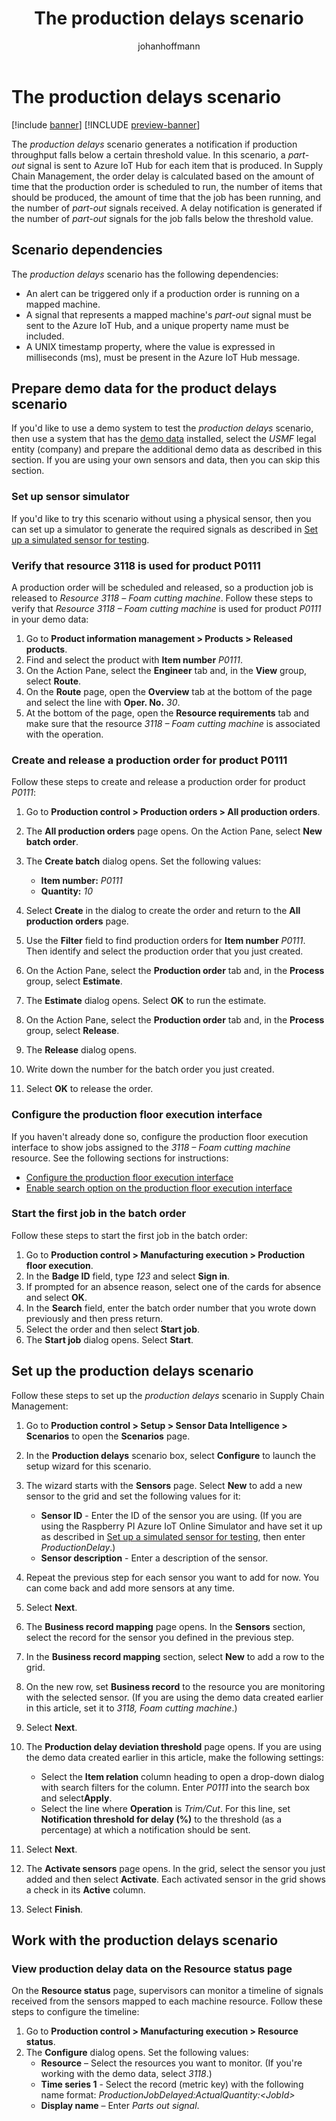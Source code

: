 ﻿---
title: The production delays scenario
description: The production delays scenario generates a notification if production throughput falls below a certain threshold value. 
author: johanhoffmann
ms.date: 09/02/2022
ms.topic: article
ms.search.form: IoTIntCoreScenarioManagement, IoTIntCoreScenarioConfigurationWizardV2, IoTIntMfgResourceStatusConfiguration, IoTIntMfgResourceStatus
audience: Application User
ms.reviewer: kamaybac
ms.search.region: Global
ms.author: johanho
ms.search.validFrom: 2022-09-02
ms.dyn365.ops.version: 10.0.30
---

# The production delays scenario

[!include [banner](../includes/banner.md)]
[!INCLUDE [preview-banner](../includes/preview-banner.md)]

The *production delays* scenario generates a notification if production throughput falls below a certain threshold value. In this scenario, a *part-out* signal is sent to Azure IoT Hub for each item that is produced. In Supply Chain Management, the order delay is calculated based on the amount of time that the production order is scheduled to run, the number of items that should be produced, the amount of time that the job has been running, and the number of *part-out* signals received. A delay notification is generated if the number of *part-out* signals for the job falls below the threshold value.

## Scenario dependencies

The *production delays* scenario has the following dependencies:

- An alert can be triggered only if a production order is running on a mapped machine.
- A signal that represents a mapped machine's *part-out* signal must be sent to the Azure IoT Hub, and a unique property name must be included.
- A UNIX timestamp property, where the value is expressed in milliseconds (ms), must be present in the Azure IoT Hub message.

## Prepare demo data for the product delays scenario

If you'd like to use a demo system to test the *production delays* scenario, then use a system that has the [demo data](../../fin-ops-core/fin-ops/get-started/demo-data.md) installed, select the *USMF* legal entity (company) and prepare the additional demo data as described in this section. If you are using your own sensors and data, then you can skip this section.

### Set up sensor simulator

If you'd like to try this scenario without using a physical sensor, then you can set up a simulator to generate the required signals as described in [Set up a simulated sensor for testing](sdi-set-up-simulated-sensor.md).

### Verify that resource 3118 is used for product P0111

A production order will be scheduled and released, so a production job is released to *Resource 3118* *– Foam cutting machine*. Follow these steps to verify that *Resource 3118 – Foam cutting machine* is used for product *P0111* in your demo data:

1. Go to **Product information management \> Products \> Released products**.
1. Find and select the product with **Item number** *P0111*.
1. On the Action Pane, select the **Engineer** tab and, in the **View** group, select **Route**.
1. On the **Route** page, open the **Overview** tab at the bottom of the page and select the line with **Oper. No.** *30*.
1. At the bottom of the page, open the **Resource requirements** tab and make sure that the resource *3118 – Foam cutting machine* is associated with the operation.

### Create and release a production order for product P0111

Follow these steps to create and release a production order for product *P0111*:

1. Go to **Production control \> Production orders \> All production orders**.
1. The **All production orders** page opens. On the Action Pane, select **New batch order**.
1. The **Create batch** dialog opens. Set the following values:
    - **Item number:** *P0111*
    - **Quantity:** *10*

1. Select **Create** in the dialog to create the order and return to the **All production orders** page.
1. Use the **Filter** field to find production orders for **Item number** *P0111*. Then identify and select the production order that you just created.
1. On the Action Pane, select the **Production order** tab and, in the **Process** group, select **Estimate**.
1. The **Estimate** dialog opens. Select **OK** to run the estimate.
1. On the Action Pane, select the **Production order** tab and, in the **Process** group, select **Release**.
1. The **Release** dialog opens.
1. Write down the number for the batch order you just created.
1. Select **OK** to release the order.

### Configure the production floor execution interface

If you haven't already done so, configure the production floor execution interface to show jobs assigned to the *3118 – Foam cutting machine* resource. See the following sections for instructions:

- [Configure the production floor execution interface](sdi-scenario-equipment-downtime.md#config-pfe)
- [Enable search option on the production floor execution interface](sdi-scenario-equipment-downtime.md#enable-pfe-search)

### Start the first job in the batch order

Follow these steps to start the first job in the batch order:

1. Go to **Production control \> Manufacturing execution \> Production floor execution**.
1. In the **Badge ID** field, type *123* and select **Sign in**.
1. If prompted for an absence reason, select one of the cards for absence and select **OK**.
1. In the **Search** field, enter the batch order number that you wrote down previously and then press return.
1. Select the order and then select **Start job**.
1. The **Start job** dialog opens. Select **Start**.

## Set up the production delays scenario

Follow these steps to set up the *production delays* scenario in Supply Chain Management:

1. Go to **Production control \> Setup \> Sensor Data Intelligence \> Scenarios** to open the **Scenarios** page.
1. In the **Production delays** scenario box, select **Configure** to launch the setup wizard for this scenario.
1. The wizard starts with the **Sensors** page. Select **New** to add a new sensor to the grid and set the following values for it:
    - **Sensor ID** - Enter the ID of the sensor you are using. (If you are using the Raspberry PI Azure IoT Online Simulator and have set it up as described in [Set up a simulated sensor for testing](sdi-set-up-simulated-sensor.md), then enter *ProductionDelay*.)
    - **Sensor description** - Enter a description of the sensor.

1. Repeat the previous step for each sensor you want to add for now. You can come back and add more sensors at any time.
1. Select **Next**.
1. The **Business record mapping** page opens. In the **Sensors** section, select the record for the sensor you defined in the previous step.
1. In the **Business record mapping** section, select **New** to add a row to the grid.
1. On the new row, set **Business record** to the resource you are monitoring with the selected sensor. (If you are using the demo data created earlier in this article, set it to *3118, Foam cutting machine*.)
1. Select **Next**.
1. The **Production delay deviation threshold** page opens. If you are using the demo data created earlier in this article, make the following settings:
    - Select the **Item relation** column heading to open a drop-down dialog with search filters for the column. Enter *P0111* into the search box and select**Apply**.
    - Select the line where **Operation** is *Trim/Cut*. For this line, set **Notification threshold for delay (%)** to the threshold (as a percentage) at which a notification should be sent.

1. Select **Next**.
1. The **Activate sensors** page opens. In the grid, select the sensor you just added and then select **Activate**. Each activated sensor in the grid shows a check in its **Active** column.
1. Select **Finish**.

## Work with the production delays scenario

### View production delay data on the Resource status page

On the **Resource status** page, supervisors can monitor a timeline of signals received from the sensors mapped to each machine resource. Follow these steps to configure the timeline:

1. Go to **Production control \> Manufacturing execution \> Resource status**.
1. The **Configure** dialog opens. Set the following values:
    - **Resource** – Select the resources you want to monitor. (If you're working with the demo data, select *3118*.)
    - **Time series 1** - Select the record (metric key) with the following name format: *ProductionJobDelayed:ActualQuantity:&lt;JobId&gt;*
    - **Display name** – Enter *Parts out signal*.

